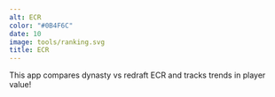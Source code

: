 ```yaml
---
alt: ECR
color: "#0B4F6C"
date: 10
image: tools/ranking.svg
title: ECR
---
```


This app compares dynasty vs redraft ECR and tracks trends in player value!
